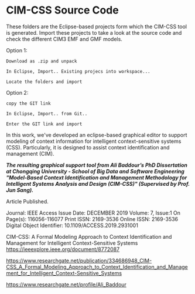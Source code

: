 # CIM-CSS Source Code

These folders are the Eclipse-based projects form which the CIM-CSS tool is generated. Import these projects to take a look at the source code and check the different CIM3 EMF and GMF models.

Option 1:

    Download as .zip and unpack

    In Eclipse, Import.. Existing projecs into workspace...

    Locate the folders and import

Option 2:

    copy the GIT link

    In Eclipse, Import.. from Git..

    Enter the GIT link and import


In this  work, we've developed an eclipse-based graphical editor to support modeling of context information for intelligent context-sensitive systems (CSS). Particularly, it is designed to assist context identification and management (CIM).

***The resulting graphical support tool from Ali Baddour’s PhD Dissertation at Chongqing University - School of Big Data and Software Engineering "Model-Based Context Identification and Management Methodology for Intelligent Systems Analysis and Design (CIM-CSS)" (Supervised by Prof. Jun Sang).***

Article Published.

Journal: IEEE Access
Issue Date: DECEMBER 2019
Volume: 7, Issue:1
On Page(s): 116056-116077
Print ISSN: 2169-3536
Online ISSN: 2169-3536
Digital Object Identifier: 10.1109/ACCESS.2019.2931001


CIM-CSS: A Formal Modeling Approach to Context Identification and Management for Intelligent Context-Sensitive Systems 
https://ieeexplore.ieee.org/document/8772087

https://www.researchgate.net/publication/334686948_CIM-CSS_A_Formal_Modeling_Approach_to_Context_Identification_and_Management_for_Intelligent_Context-Sensitive_Systems

https://www.researchgate.net/profile/Ali_Baddour
